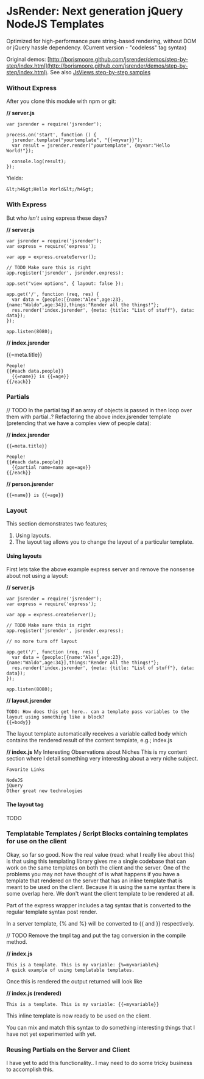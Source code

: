 # JsRender: Next generation jQuery NodeJS Templates
Optimized for high-performance pure string-based rendering, without DOM or jQuery hassle dependency. (Current version - "codeless" tag syntax)

Original demos: [http://borismoore.github.com/jsrender/demos/step-by-step/index.html](http://borismoore.github.com/jsrender/demos/step-by-step/index.html).
See also [JsViews step-by-step samples](http://borismoore.github.com/jsviews/demos/step-by-step/index.html)

### Without Express

After you clone this module with npm or git:

**// server.js**

    var jsrender = require('jsrender');

    process.on('start', function () {
      jsrender.template("yourtemplate", "{{=myvar}}");
      var result = jsrender.render("yourtemplate", {myvar:"Hello World!"});
      
      console.log(result);
    });

Yields:

    &lt;h4&gt;Hello World&lt;/h4&gt;

### With Express

But who _isn't_ using express these days?

**// server.js**

    var jsrender = require('jsrender');
    var express = require('express');

    var app = express.createServer();

    // TODO Make sure this is right
    app.register('jsrender', jsrender.express);

    app.set("view options", { layout: false });

    app.get('/', function (req, res) {
      var data = {people:[{name:"Alex",age:23},{name:"Waldo",age:34}],things:"Render all the things!"};
      res.render('index.jsrender', {meta: {title: "List of stuff"}, data: data});
    });

    app.listen(8080);


**// index.jsrender**

{{=meta.title}}

    People!
    {{#each data.people}}
      {{=name}} is {{=age}}
    {{/each}}


### Partials

// TODO In the partial tag if an array of objects is passed in then loop over them with partial..?
Refactoring the above index.jsrender template (pretending that we have a complex view of people data):

**// index.jsrender**

    {{=meta.title}}

    People!
    {{#each data.people}}
      {{partial name=name age=age}}
    {{/each}}

**// person.jsrender**

    {{=name}} is {{=age}}


### Layout

This section demonstrates two features; 
1. Using layouts.
2. The layout tag allows you to change the layout of a particular template.

#### Using layouts 

First lets take the above example express server and remove the nonsense about not using a layout:

**// server.js**

    var jsrender = require('jsrender');
    var express = require('express');

    var app = express.createServer();

    // TODO Make sure this is right
    app.register('jsrender', jsrender.express);

    // no more turn off layout

    app.get('/', function (req, res) {
      var data = {people:[{name:"Alex",age:23},{name:"Waldo",age:34}],things:"Render all the things!"};
      res.render('index.jsrender', {meta: {title: "List of stuff"}, data: data});
    });

    app.listen(8080);

**// layout.jsrender**

    TODO: How does this get here.. can a template pass variables to the layout using something like a block?
    {{=body}}

The layout template automatically receives a variable called body which contains the rendered result of the content template, e.g.; index.js

**// index.js**
    My Interesting Observations about Niches
    This is my content section where I detail something very interesting about a very niche subject.  

    Favorite Links

    NodeJS
    jQuery
    Other great new technologies

#### The layout tag
    
TODO  

### Templatable Templates / Script Blocks containing templates for use on the client

Okay, so far so good. Now the real value (read: what I really like about this) is that using this templating library gives me a single codebase that can work on the same templates on both the client and the server.
One of the problems you may not have thought of is what happens if you have a template that rendered on the server that has an inline template that is meant to be used on the client. Because it is using the same syntax there is some overlap here. We don't want the client template to be rendered at all.

Part of the express wrapper includes a tag syntax that is converted to the regular template syntax post render.

In a server template, {% and %} will be converted to {{ and }} respectively.

// TODO Remove the tmpl tag and put the tag conversion in the compile method.

**// index.js**

    This is a template. This is my variable: {%=myvariable%}
    A quick example of using templatable templates.

Once this is rendered the output returned will look like

**// index.js (rendered)**

    This is a template. This is my variable: {{=myvariable}}

This inline template is now ready to be used on the client.

You can mix and match this syntax to do something interesting things that I have not yet experimented with yet.

### Reusing Partials on the Server and Client

I have yet to add this functionality.. I may need to do some tricky business to accomplish this.

